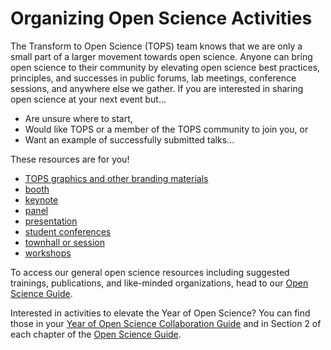 # Organizing Open Science Activities

The Transform to Open Science (TOPS) team knows that we are only a small part of a larger movement towards open science. Anyone can bring open science to their community by elevating open science best practices, principles, and successes in public forums, lab meetings, conference sessions, and anywhere else we gather. If you are interested in sharing open science at your next event but...
- Are unsure where to start,
- Would like TOPS or a member of the TOPS community to join you, or
- Want an example of successfully submitted talks...

These resources are for you!
- [TOPS graphics and other branding materials](https://github.com/nasa/Transform-to-Open-Science/tree/main/Organizing_OS_Activities/branding_and_graphics/readme.md)
- [booth](https://github.com/nasa/Transform-to-Open-Science/tree/main/Organizing_OS_Activities/booth/readme.md)
- [keynote](https://github.com/nasa/Transform-to-Open-Science/tree/main/Organizing_OS_Activities/keynote/readme.md)
- [panel](https://github.com/nasa/Transform-to-Open-Science/tree/main/Organizing_OS_Activities/panel/readme.md)
- [presentation](https://github.com/nasa/Transform-to-Open-Science/tree/main/Organizing_OS_Activities/presentation/readme.md)
- [student conferences](https://github.com/nasa/Transform-to-Open-Science/tree/main/Organizing_OS_Activities/student_conference/readme.md)
- [townhall or session](https://github.com/nasa/Transform-to-Open-Science/tree/main/Organizing_OS_Activities/townhall/readme.md)
- [workshops](https://github.com/nasa/Transform-to-Open-Science/tree/main/Organizing_OS_Activities/workshops/readme.md)

To access our general open science resources including suggested trainings, publications, and like-minded organizations, head to our [Open Science Guide](/Open_Science_Cookbook/readme.md). 

Interested in activities to elevate the Year of Open Science? You can find those in your [Year of Open Science Collaboration Guide](/Year_of_Open_Science_Guide/readme.md) and in Section 2 of each chapter of the [Open Science Guide](/Open_Science_Cookbook/readme.md).
